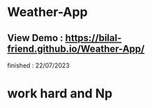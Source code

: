 # Weather-App

## View Demo : https://bilal-friend.github.io/Weather-App/
finished : 22/07/2023 
# work hard and Np
